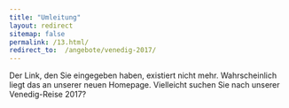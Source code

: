 ```yaml
---
title: "Umleitung"
layout: redirect
sitemap: false
permalink: /13.html/
redirect_to:  /angebote/venedig-2017/
---
```

Der Link, den Sie eingegeben haben, existiert nicht mehr. Wahrscheinlich liegt das an unserer neuen Homepage.
Vielleicht suchen Sie nach unserer Venedig-Reise 2017?
